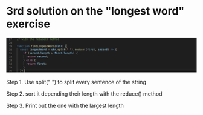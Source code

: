 # 3rd solution on the "longest word" exercise


![snapshot](./reduce.png)

Step 1. Use split(" ") to split every sentence of the string

Step 2. sort it depending their length with the reduce() method

Step 3. Print out the one with the largest length
